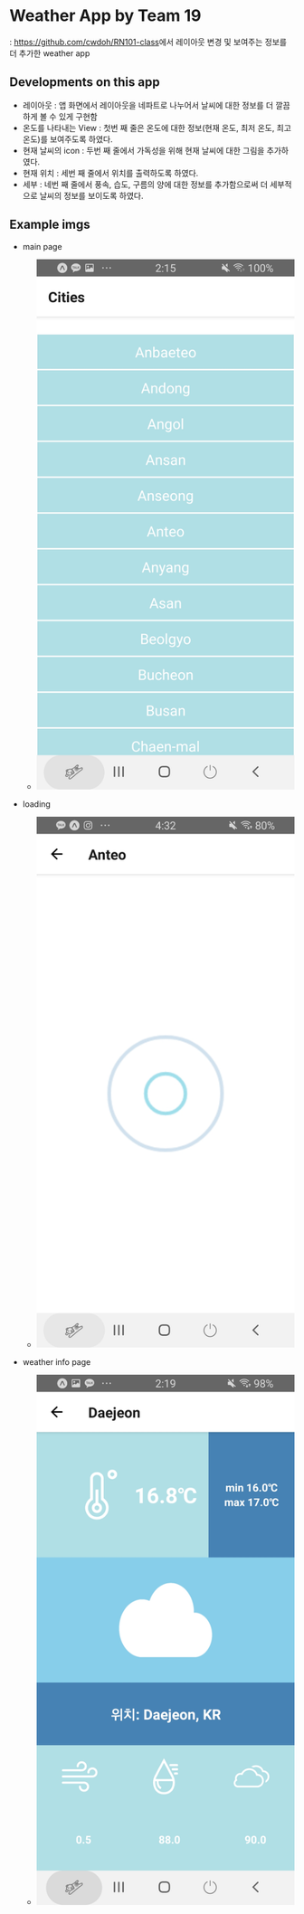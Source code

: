 # Weather App by Team 19
: <https://github.com/cwdoh/RN101-class>에서 레이아웃 변경 및 보여주는 정보를 더 추가한 weather app

## Developments on this app
- 레이아웃
  : 앱 화면에서 레이아웃을 네파트로 나누어서 날씨에 대한 정보를 더 깔끔하게 볼 수 있게 구현함
- 온도를 나타내는 View
  : 첫번 째 줄은 온도에 대한 정보(현재 온도, 최저 온도, 최고 온도)를 보여주도록 하였다.
- 현재 날씨의 icon
  : 두번 째 줄에서 가독성을 위해 현재 날씨에 대한 그림을 추가하였다.
- 현재 위치
  : 세번 째 줄에서 위치를 출력하도록 하였다.
- 세부 
  : 네번 째 줄에서 풍속, 습도, 구름의 양에 대한 정보를 추가함으로써 더 세부적으로 날씨의 정보를 보이도록 하였다.

## Example imgs
- main page
  - ![main page](https://raw.githubusercontent.com/yarncha/Team_19/master/ss_2.jpg "ss01")

- loading
  - ![loading](https://raw.githubusercontent.com/yarncha/Team_19/master/ss_3.jpg "ss02")

- weather info page
  - ![weather info page](https://raw.githubusercontent.com/yarncha/Team_19/master/ss_1.jpg "ss03")
